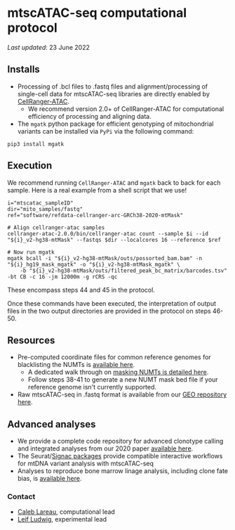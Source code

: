 # mtscATAC-seq computational protocol

_Last updated_: 23 June 2022

## Installs
- Processing of .bcl files to .fastq files and alignment/processing of single-cell data for mtscATAC-seq libraries are directly enabled by [CellRanger-ATAC](https://support.10xgenomics.com/single-cell-atac/software/pipelines/latest/what-is-cell-ranger-atac).
	- We recommend version 2.0+ of CellRanger-ATAC for computational efficiency of processing and aligning data. 
- The `mgatk` python package for efficient genotyping of mitochondrial variants can be installed via `PyPi` via the following command:

```
pip3 install mgatk
```

## Execution
We recommend running `CellRanger-ATAC` and `mgatk` back to back for each sample. Here is a real example from a shell script that we use! 

```
i="mtscatac_sampleID"
dir="mito_samples/fastq"
ref="software/refdata-cellranger-arc-GRCh38-2020-mtMask"

# Align cellranger-atac samples
cellranger-atac-2.0.0/bin/cellranger-atac count --sample $i --id "${i}_v2-hg38-mtMask" --fastqs $dir --localcores 16 --reference $ref 

# Now run mgatk
mgatk bcall -i "${i}_v2-hg38-mtMask/outs/possorted_bam.bam" -n "${i}_hg19_mask_mgatk" -o "${i}_v2-hg38-mtMask_mgatk" \
	-b "${i}_v2-hg38-mtMask/outs/filtered_peak_bc_matrix/barcodes.tsv" -bt CB -c 16 -jm 12000m -g rCRS -qc 
```

These encompass steps 44 and 45 in the protocol. 

Once these commands have been executed, the interpretation of output files in the two output directories are provided in the protocol on steps 46-50. 

## Resources
- Pre-computed coordinate files for common reference genomes for blacklisting the NUMTs is [available here](https://github.com/caleblareau/mitoblacklist).
	- A dedicated walk through on [masking NUMTs is detailed here](https://github.com/caleblareau/mgatk/wiki/Increasing-coverage-from-10x-processing).
	- Follow steps 38-41 to generate a new NUMT mask bed file if your reference genome isn't currently supported. 
- Raw mtscATAC-seq in .fastq format is available from our [GEO repository here](https://www.ncbi.nlm.nih.gov/geo/query/acc.cgi?acc=GSM4472967).

## Advanced analyses
- We provide a complete code repository for advanced clonotype calling and integrated analyses from our 2020 paper [available here](https://github.com/caleblareau/mtscATACpaper_reproducibility).
- The Seurat/[Signac packages](https://satijalab.org/signac/articles/mito.html) provide compatible interactive workflows for mtDNA variant analysis with mtscATAC-seq
- Analyses to reproduce bone marrow linage analysis, including clone fate bias, is [available here](https://github.com/caleblareau/asap_reproducibility/tree/master/bonemarow_asapseq).

### Contact
- [Caleb Lareau](mailto:clareau@stanford.edu), computational lead
- [Leif Ludwig](mailto:leif.ludwig@mdc-berlin.de), experimental lead

<br><br>
